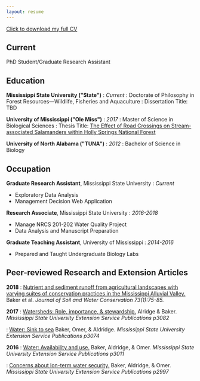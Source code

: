 ```yaml
---
layout: resume
---
```


[Click to download my full CV](https://github.com/AldridgeCaleb/aldridgecaleb.github.io/blob/master/images/Aldridge_CV_2018-02-07.pdf)
## Current

PhD Student/Graduate Research Assistant



## Education

__Mississippi State University ("State")__
:   *Current*
:   Doctorate of Philosophy in Forest Resources—Wildlife, Fisheries and Aquaculture
:   Dissertation Title: TBD


__University of Mississippi ("Ole Miss")__
:   *2017*
:   Master of Science in Biological Sciences
:   Thesis Title: [The Effect of Road Crossings on Stream-associated Salamanders within Holly Springs National Forest](https://search.proquest.com/pqdtglobal/docview/1925911777/previewPDF/C545681D238C470FPQ/1?accountid=34815)


__University of North Alabama ("TUNA")__
:   *2012*
:   Bachelor of Science in Biology 



## Occupation

__Graduate Research Assistant__, Mississippi State University
:   *Current*
- Exploratory Data Analysis
- Management Decision Web Application

__Research Associate__, Mississippi State University 
:   *2016-2018*
- Manage NRCS 201-202 Water Quality Project
- Data Analysis and Manuscript Preparation

__Graduate Teaching Assistant__, University of Mississippi
:   *2014-2016*
- Prepared and Taught Undergraduate Biology Labs



## Peer-reviewed Research and Extension Articles

__2018__
:   [Nutrient and sediment runoff from agricultural landscapes with varying suites of conservation practices in the Mississippi Alluvial Valley.](http://www.jswconline.org/content/73/1/75.short) Baker et al. *Journal of Soil and Water Conservation 73(1):75-85.*

__2017__
:   [Watersheds: Role, importance, & stewardship.](http://extension.msstate.edu/sites/default/files/publications/publications/p3082.pdf) Alridge & Baker. *Mississippi State University Extension Service Publications p3082*

:   [Water: Sink to sea](http://extension.msstate.edu/sites/default/files/publications/publications/p3074.pdf) Baker, Omer, & Aldridge. *Mississippi State University Extension Service Publications p3074*

__2016__
:   [Water: Availability and use.](http://extension.msstate.edu/sites/default/files/publications/publications/p3011.pdf) Baker, Aldridge, & Omer. *Mississippi State University Extension Service Publications p3011*

:   [Concerns about lon-term water security.](http://extension.msstate.edu/sites/default/files/publications/publications/p2997.pdf) Baker, Aldridge, & Omer. *Mississippi State University Extension Service Publications p2997*



<!-- ### Footer

Last updated: 2018-02-07 -->

